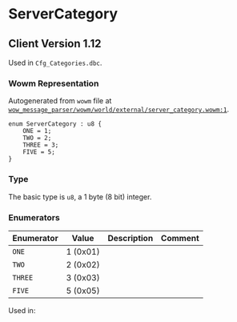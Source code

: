 # ServerCategory

## Client Version 1.12

Used in `Cfg_Categories.dbc`.

### Wowm Representation

Autogenerated from `wowm` file at [`wow_message_parser/wowm/world/external/server_category.wowm:1`](https://github.com/gtker/wow_messages/tree/main/wow_message_parser/wowm/world/external/server_category.wowm#L1).

```rust,ignore
enum ServerCategory : u8 {
    ONE = 1;
    TWO = 2;
    THREE = 3;
    FIVE = 5;
}
```
### Type
The basic type is `u8`, a 1 byte (8 bit) integer.
### Enumerators
| Enumerator | Value  | Description | Comment |
| --------- | -------- | ----------- | ------- |
| `ONE` | 1 (0x01) |  |  |
| `TWO` | 2 (0x02) |  |  |
| `THREE` | 3 (0x03) |  |  |
| `FIVE` | 5 (0x05) |  |  |

Used in:

